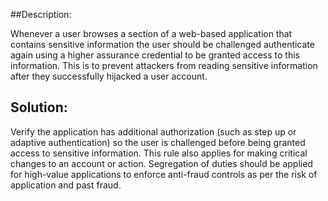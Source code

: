 ##Description:

Whenever a user browses a section of a web-based application that contains sensitive information the user should be challenged authenticate again using a higher assurance credential to be granted access to this information.
This is to prevent attackers from reading sensitive information after they successfully hijacked a user account.


## Solution:

Verify the application has additional authorization (such as step up or adaptive authentication) so the user is challenged before being granted access to sensitive information. This rule also applies for making critical changes to an account or action.
Segregation of duties should be applied for high-value applications to enforce anti-fraud controls as per the risk of application and past fraud.

